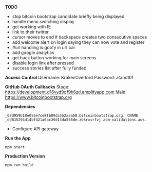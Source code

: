 **TODO**
- stop bitcoin bootstrap candidate briefly being displayed
- handle menu switching display
- get working with IE
- link to their twitter
- cursor moves to end if backspace creates two consecutive spaces
- add welcome alert on login saying they can now vote and register
- #url handling is goofy in url bar
- add google analytics
- get back button working for main screens
- disable login link after pressed
- success stories list after fully funded

**Access Control**
Username: KrakenOverlord
Password: atandt01

**GitHub OAuth Callbacks**
Stage: https://development.d16vyd9qf9h6zd.amplifyapp.com
Main: https://www.bitcoinbootstrap.org

**Dependencies**

`_67d959b18e055e7ce8fb89da5b2aaa50.bitcoinbootstrap.org. CNAME _dd815294d14bf421a6ac39d13da556de.zbkrxsrfvj.acm-validations.aws.`

- Configure API gateway

**Run the App**

`npm start`

**Production Version**

`npm run build`
